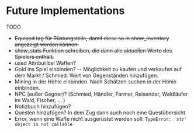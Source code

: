 # Future Implementations
TODO
- ~~Equiped tag für Rüstungsteile, damit diese so in show_inventory angezeigt werden können.~~
- ~~show_stats Funktion schreiben, die dann alle aktuellen Werte des Spielers enthält.~~
- used Attribut bei Waffen?
- Gold ins Spiel einbinden? -- Möglichkeit zu kaufen und verkaufen auf dem Markt / Schmied. Wert von Gegenständen hinzufügen.
- Mining in der Höhle einbinden. Nach Schätzen suchen in der Höhle einbinden.
- NPC (außer Gegner)? (Schmied, Händler, Farmer, Reisender, Waldläufer im Wald, Fischer, ... )
- Notizbuch hinzufügen?
- Questen hinzufügen? In dem Zug dann auch noch eine Questübersicht
- Error, wenn eine Waffe nicht ausgerüstet werden soll: `TypeError: 'str' object is not callable`
